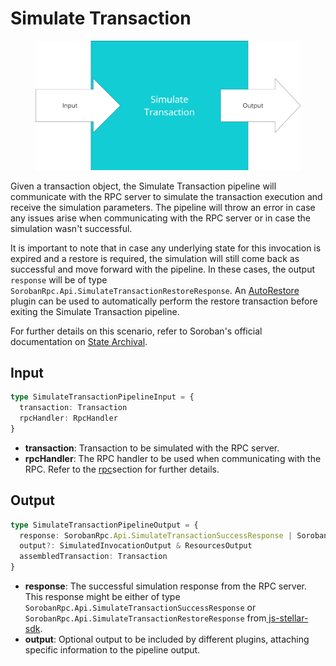# Simulate Transaction

<figure><img src="../../../.gitbook/assets/image (4).png" alt="" width="563"><figcaption></figcaption></figure>

Given a transaction object, the Simulate Transaction pipeline will communicate with the RPC server to simulate the transaction execution and receive the simulation parameters. The pipeline will throw an error in case any issues arise when communicating with the RPC server or in case the simulation wasn't successful.

It is important to note that in case any underlying state for this invocation is expired and a restore is required, the simulation will still come back as successful and move forward with the pipeline. In these cases, the output `response` will be of type `SorobanRpc.Api.SimulateTransactionRestoreResponse`.  An [AutoRestore](../../utils/plugins/auto-restore-plugin.md) plugin can be used to automatically perform the restore transaction before exiting the Simulate Transaction pipeline.

For further details on this scenario, refer to Soroban's official documentation on [State Archival](https://soroban.stellar.org/docs/soroban-internals/state-archival).



## Input

```typescript
type SimulateTransactionPipelineInput = {
  transaction: Transaction
  rpcHandler: RpcHandler
}
```

* **transaction**: Transaction to be simulated with the RPC server.
* **rpcHandler**: The RPC handler to be used when communicating with the RPC. Refer to the [rpc](../../rpc/ "mention")section for further details.

## Output

```typescript
type SimulateTransactionPipelineOutput = {
  response: SorobanRpc.Api.SimulateTransactionSuccessResponse | SorobanRpc.Api.SimulateTransactionRestoreResponse
  output?: SimulatedInvocationOutput & ResourcesOutput
  assembledTransaction: Transaction
}
```

* **response**: The successful simulation response from the RPC server. This response might be either of type `SorobanRpc.Api.SimulateTransactionSuccessResponse` or `SorobanRpc.Api.SimulateTransactionRestoreResponse` from[ js-stellar-sdk](https://github.com/stellar/js-stellar-sdk).
* **output**: Optional output to be included by different plugins, attaching specific information to the pipeline output.&#x20;
